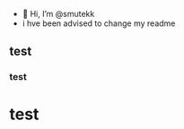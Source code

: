 - 👋 Hi, I’m @smutekk
- i hve been advised to change my readme

## test

### test
# test
<!---
smutekk/smutekk is a ✨ special ✨ repository because its `README.md` (this file) appears on your GitHub profile.
You can click the Preview link to take a look at your changes.
--->
